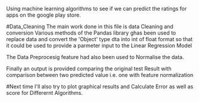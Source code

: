 Using machine learning algorithms to see if we can predict the ratings for apps on the google play store.

#Data_Cleaning
The main work done in this file is data Cleaning and conversion
Various methods of the Pandas library ghas been used to replace data
and convert the 'Object' type dta into int of float format so that it could be used to provide a parmeter input to the
Linear Regression Model

The Data Preprocesig feature had also been used to Normalise the data.

Finally an output is provided comparing the original test Result with comparison between two predicted value
i.e. one with feature normalization

#Next time I'll also try to plot graphical results and Calculate Error as well as score for Differernt Algorithms.
